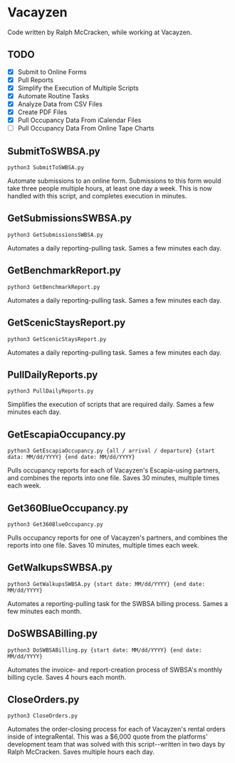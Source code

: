 # Vacayzen
Code written by Ralph McCracken, while working at Vacayzen.

## TODO

- [x] Submit to Online Forms
- [x] Pull Reports
- [x] Simplify the Execution of Multiple Scripts
- [x] Automate Routine Tasks
- [x] Analyze Data from CSV Files
- [x] Create PDF Files
- [x] Pull Occupancy Data From iCalendar Files
- [ ] Pull Occupancy Data From Online Tape Charts

## SubmitToSWBSA.py
```
python3 SubmitToSWBSA.py
```

Automate submissions to an online form. Submissions to this form would take three people multiple hours, at least one day a week. This is now handled with this script, and completes execution in minutes.


## GetSubmissionsSWBSA.py
```
python3 GetSubmissionsSWBSA.py
```

Automates a daily reporting-pulling task. Sames a few minutes each day.


## GetBenchmarkReport.py
```
python3 GetBenchmarkReport.py
```

Automates a daily reporting-pulling task. Sames a few minutes each day.


## GetScenicStaysReport.py
```
python3 GetScenicStaysReport.py
```

Automates a daily reporting-pulling task. Sames a few minutes each day.


## PullDailyReports.py
```
python3 PullDailyReports.py
```

Simplifies the execution of scripts that are required daily. Sames a few minutes each day.


## GetEscapiaOccupancy.py
```
python3 GetEscapiaOccupancy.py {all / arrival / departure} {start data: MM/dd/YYYY} {end date: MM/dd/YYYY}
```

Pulls occupancy reports for each of Vacayzen's Escapia-using partners, and combines the reports into one file. Saves 30 minutes, multiple times each week.


## Get360BlueOccupancy.py
```
python3 Get360BlueOccupancy.py
```

Pulls occupancy reports for one of Vacayzen's partners, and combines the reports into one file. Saves 10 minutes, multiple times each week.


## GetWalkupsSWBSA.py
```
python3 GetWalkupsSWBSA.py {start date: MM/dd/YYYY} {end date: MM/dd/YYYY}
```

Automates a reporting-pulling task for the SWBSA billing process. Sames a few minutes each month.


## DoSWBSABilling.py
```
python3 DoSWBSABilling.py {start date: MM/dd/YYYY} {end date: MM/dd/YYYY}
```

Automates the invoice- and report-creation process of SWBSA's monthly billing cycle. Saves 4 hours each month.


## CloseOrders.py
```
python3 CloseOrders.py
```

Automates the order-closing process for each of Vacayzen's rental orders inside of integraRental. This was a $6,000 quote from the platforms' development team that was solved with this script--written in two days by Ralph McCracken. Saves multiple hours each day.